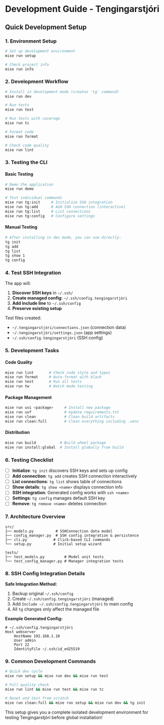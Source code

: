 # Development Guide - Tengingarstjóri

## Quick Development Setup

### 1. Environment Setup
```bash
# Set up development environment
mise run setup

# Check project info
mise run info
```

### 2. Development Workflow
```bash
# Install in development mode (creates 'tg' command)
mise run dev

# Run tests
mise run test

# Run tests with coverage
mise run tc

# Format code
mise run format

# Check code quality
mise run lint
```

### 3. Testing the CLI

#### Basic Testing
```bash
# Demo the application
mise run demo

# Test individual commands
mise run tg:init     # Initialize SSH integration
mise run tg:add      # Add SSH connection (interactive)
mise run tg:list     # List connections
mise run tg:config   # Configure settings
```

#### Manual Testing
```bash
# After installing in dev mode, you can use directly:
tg init
tg add
tg list
tg show 1
tg config
```

### 4. Test SSH Integration

The app will:
1. **Discover SSH keys** in `~/.ssh/`
2. **Create managed config**: `~/.ssh/config.tengingarstjóri`
3. **Add include line** to `~/.ssh/config`
4. **Preserve existing setup**

Test files created:
- `~/.tengingarstjóri/connections.json` (connection data)
- `~/.tengingarstjóri/settings.json` (app settings)
- `~/.ssh/config.tengingarstjóri` (SSH config)

### 5. Development Tasks

#### Code Quality
```bash
mise run lint       # Check code style and types
mise run format     # Auto-format with black
mise run test       # Run all tests
mise run tw         # Watch mode testing
```

#### Package Management
```bash
mise run uvi <package>     # Install new package
mise run uvf               # Update requirements.txt
mise run clean             # Clean build artifacts
mise run clean:full        # Clean everything including .venv
```

#### Distribution
```bash
mise run build           # Build wheel package
mise run install:global  # Install globally from build
```

### 6. Testing Checklist

- [ ] **Initialize**: `tg init` discovers SSH keys and sets up config
- [ ] **Add connection**: `tg add` creates SSH connection interactively
- [ ] **List connections**: `tg list` shows table of connections
- [ ] **Show details**: `tg show <name>` displays connection info
- [ ] **SSH integration**: Generated config works with `ssh <name>`
- [ ] **Settings**: `tg config` manages default SSH key
- [ ] **Remove**: `tg remove <name>` deletes connection

### 7. Architecture Overview

```
src/
├── models.py          # SSHConnection data model
├── config_manager.py  # SSH config integration & persistence
├── cli.py            # Click-based CLI commands
└── setup.py          # Initial setup wizard

tests/
├── test_models.py         # Model unit tests
└── test_config_manager.py # Manager integration tests
```

### 8. SSH Config Integration Details

**Safe Integration Method:**
1. Backup original `~/.ssh/config` 
2. Create `~/.ssh/config.tengingarstjóri` (managed)
3. Add `Include ~/.ssh/config.tengingarstjóri` to main config
4. All `tg` changes only affect the managed file

**Example Generated Config:**
```
# ~/.ssh/config.tengingarstjóri
Host webserver
    HostName 192.168.1.10
    User admin
    Port 22
    IdentityFile ~/.ssh/id_ed25519
```

### 9. Common Development Commands

```bash
# Quick dev cycle
mise run setup && mise run dev && mise run test

# Full quality check
mise run lint && mise run test && mise run tc

# Reset and test from scratch
mise run clean:full && mise run setup && mise run dev && tg init
```

This setup gives you a complete isolated development environment for testing Tengingarstjóri before global installation!

